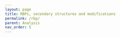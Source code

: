 ```yaml
---
layout: page
title: RBPs, secondary structures and modifications
permalink: /rbp/
parent: Analysis
nav_order: 5
---
```


